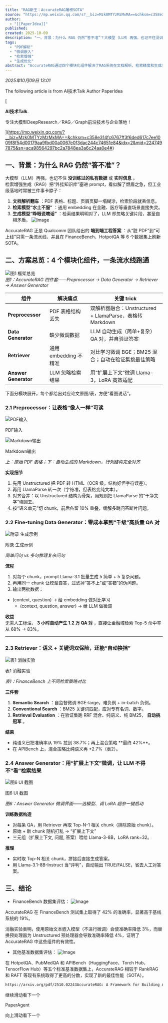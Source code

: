 ```yaml
---
title: "RAG新王：AccurateRAG屠榜SOTA"
source: "https://mp.weixin.qq.com/s?__biz=Mzk0MTYzMzMxMA==&chksm=c358e314fc6767ff3f6ded617c7ee1009f8f54d00179aa9fbd00a0067e0f3dac244c74651e84&idx=2&mid=2247497875&sn=aca98564297bc2a7848ea3a6c24aa0e4#rd"
author:
  - "[[PaperIdea]]"
published:
created: 2025-10-09
description: "一、背景：为什么 RAG 仍然“答不准”？大模型（LLM）再强，也记不住没训练过的私有数据或实时信息。检索增"
tags:
  - "PDF解析"
  - "微调嵌入"
  - "检索增强"
  - "生成优化"
abstract: "AccurateRAG通过四个模块化组件解决了RAG系统在文档解析、检索精度和生成准确性方面的核心问题，在多个基准测试中刷新了SOTA性能。"
---
```

*2025年10月09日 13:01*

The following article is from AI技术Talk Author PaperIdea

[

**AI技术Talk**.

专注大模型DeepResearch／RAG／Graph前沿技术与企业落地！

](https://mp.weixin.qq.com/?__biz=Mzk0MTYzMzMxMA==&chksm=c358e314fc6767ff3f6ded617c7ee1009f8f54d00179aa9fbd00a0067e0f3dac244c74651e84&idx=2&mid=2247497875&sn=aca98564297bc2a7848ea3a6c24aa0e4#)

## 一、背景：为什么 RAG 仍然“答不准”？

大模型（LLM）再强，也记不住 **没训练过的私有数据** 或 **实时信息** 。  
检索增强生成（RAG）把“外挂知识库”塞进 prompt，看似解了燃眉之急，但工业级落地时常被三件事卡脖子：

1. **文档解析翻车** ：PDF 表格、标题、页眉页脚一塌糊涂，检索阶段就丢信息。
2. **检索模型“水土不服”** ：通用 embedding 在金融、医疗等垂直场景直接失灵。
3. **生成模型“睁眼说瞎话”** ：检索结果明明对了，LLM 却忽略关键片段，甚至自相矛盾。
![Image](https://mmbiz.qpic.cn/sz_mmbiz_png/AE74ia62XricHP0PkdFq7CMWgqfXTmdAgzAnc0GrqibliaP2xA6yIlWDFibialAHzw9GUicRvsGDFpGRpXW66XicvOrItA/640?wx_fmt=png&from=appmsg&watermark=1&tp=webp&wxfrom=5&wx_lazy=1#imgIndex=0)

AccurateRAG 正是 Qualcomm 团队给出的 **端到端工程答案** ：从“脏 PDF”到“可上线”只需一条流水线，并且在 FinanceBench、HotpotQA 等 6 个数据集上刷新 SOTA。

## 二、方案总览：4 个模块化组件，一条流水线跑通

![图1 框架总览](https://mmbiz.qpic.cn/sz_mmbiz_png/AE74ia62XricHP0PkdFq7CMWgqfXTmdAgzd8fEmeDrC56unAY4D1e3ibFmBk9SibFJRsJI0AhicF2WiaY3GQL8q3M3mQ/640?wx_fmt=png&from=appmsg&watermark=1&tp=webp&wxfrom=5&wx_lazy=1#imgIndex=1)  
*图1：AccurateRAG 四件套——Preprocessor → Data Generator → Retriever → Answer Generator*

| 组件 | 解决痛点 | 关键 trick |
| --- | --- | --- |
| **Preprocessor** | PDF 表格结构丢失 | 双解析器融合：Unstructured + LlamaParse，表格转 Markdown |
| **Data Generator** | 缺少微调数据 | LLM 自动生成（简单+复杂）QA 对，并自验证答案 |
| **Retriever** | 通用 embedding 不精准 | 对比学习微调 BGE；BM25 混合；自动在验证集挑最佳策略 |
| **Answer Generator** | LLM 忽略检索结果 | 用“扩展上下文”微调 Llama-3，LoRA 高效适配 |

下面分模块展开，每个都给出对应论文原图/表，方便“看图说话”。

### 2.1 Preprocessor：让表格“像人一样”可读

![PDF输入](https://mmbiz.qpic.cn/sz_mmbiz_jpg/AE74ia62XricHP0PkdFq7CMWgqfXTmdAgzUc01DtHRwGjISn6U45HjlH12egKka7gLrWTY7qcibuG7qBibJxnQ4Kkg/640?wx_fmt=jpeg&from=appmsg&watermark=1&tp=webp&wxfrom=5&wx_lazy=1#imgIndex=2)

PDF输入

![Markdown输出](https://mmbiz.qpic.cn/sz_mmbiz_png/AE74ia62XricHP0PkdFq7CMWgqfXTmdAgz4bGh6S9ZJibmfLck1gj6uPr1HMK0ORqJbPicc7lLCKQ02w9Tg9y8YcHQ/640?wx_fmt=png&from=appmsg&watermark=1&tp=webp&wxfrom=5&wx_lazy=1#imgIndex=3)

Markdown输出

*上：原始 PDF 表格；下：自动生成的 Markdown，行列结构完全对齐*

**实现细节**

1. 先用 Unstructured 把 PDF 转 HTML（OCR 级，结构好但字符误差）。
2. 再用 LlamaParse 转一次（字符准，但表格变纯文本）。
3. 对齐合并：以 Unstructured 结构为骨架，用规则把 LlamaParse 的“干净文字”填回去。
4. 按“语义单元”切 chunk，前后各留 10% 重叠，缓解多跳问答断片问题。

### 2.2 Fine-tuning Data Generator：零成本拿到“千级”高质量 QA 对

![附录 生成示例](https://mmbiz.qpic.cn/sz_mmbiz_png/AE74ia62XricHP0PkdFq7CMWgqfXTmdAgzH7chVms5hbGiauL8IYY6vf6UENW2TV7n8bjdXHMibpicia7R3uMkGjHT8w/640?wx_fmt=png&from=appmsg&watermark=1&tp=webp&wxfrom=5&wx_lazy=1#imgIndex=4)

附录 生成示例

*简单问句 vs 多句推理复杂问句*

**流程**

1. 对每个 chunk，prompt Llama-3.1 批量生成 5 简单 + 5 复杂问题。
2. 再用同一 chunk 让模型自答，过滤掉“答不上”或“答错”的伪问题。
3. 输出两批数据：
- (context, question) → 给 embedding 做对比学习
	- (context, question, answer) → 给 LLM 做微调

**收益**  
无需人工标注， **3 小时自动产生 1.2 万 QA 对** ，直接让金融域检索 Top-5 命中率从 68% → 83%。

---

### 2.3 Retriever：语义 + 关键词双保险，还能“自动换挡”

![表1 消融实验](https://mmbiz.qpic.cn/sz_mmbiz_png/AE74ia62XricHP0PkdFq7CMWgqfXTmdAgzhCluIXMiaq2qGBEKxVEwzrRWQBeKJBGziagYmwoXavz3mDF4gibHzAsBw/640?wx_fmt=png&from=appmsg&watermark=1&tp=webp&wxfrom=5&wx_lazy=1#imgIndex=5)

表1 消融实验

*表1：FinanceBench 上不同检索策略对比*

**三件套**

1. **Semantic Search** ：自监督微调 BGE-large，难负例 + in-batch 负例。
2. **Conventional Search** ：BM25 关键词匹配，应对专有名词、数字。
3. **Retrieval Evaluation** ：在验证集跑 RRF 混合、纯语义、纯 BM25， **自动挑冠军** 。

**结果**

- 纯语义已把准确率从 19% 拉到 38.7%；再上混合策略 \*\*最终 42%\*\*。
- 在 APIBench 上，混合策略比纯语义再 +2.7%（表2）。

### 2.4 Answer Generator：用“扩展上下文”微调，让 LLM 不得不“看”检索结果

![图6 UI 截图](https://mp.weixin.qq.com/www.w3.org/2000/svg'%20xmlns:xlink='http://www.w3.org/1999/xlink'%3E%3Ctitle%3E%3C/title%3E%3Cg%20stroke='none'%20stroke-width='1'%20fill='none'%20fill-rule='evenodd'%20fill-opacity='0'%3E%3Cg%20transform='translate(-249.000000,%20-126.000000)'%20fill='%23FFFFFF'%3E%3Crect%20x='249'%20y='126'%20width='1'%20height='1'%3E%3C/rect%3E%3C/g%3E%3C/g%3E%3C/svg%3E)

图6 UI 截图

*图6：Answer Generator 微调界面——选模型、调 LoRA 超参一键启动*

**训练数据构造**

- 对每条 QA，用 Retriever 再取 Top-N-1 相关 chunk（排除原始 chunk）。
- 原始 + 新 chunk 随机打乱 → “扩展上下文”
- 三元组（扩展上下文, 问题, 答案）喂给 Llama-3-8B，LoRA rank=32。

**推理**

- 实时取 Top-N 相关 chunk，拼接后直接生成答案。
- 用 Llama-3.1-8B-Instruct 当“评判”，自动输出 TRUE/FALSE，省去人工对答案。

## 三、结论

- FinanceBench 数据集评估：
![Image](https://mp.weixin.qq.com/www.w3.org/2000/svg'%20xmlns:xlink='http://www.w3.org/1999/xlink'%3E%3Ctitle%3E%3C/title%3E%3Cg%20stroke='none'%20stroke-width='1'%20fill='none'%20fill-rule='evenodd'%20fill-opacity='0'%3E%3Cg%20transform='translate(-249.000000,%20-126.000000)'%20fill='%23FFFFFF'%3E%3Crect%20x='249'%20y='126'%20width='1'%20height='1'%3E%3C/rect%3E%3C/g%3E%3C/g%3E%3C/svg%3E)

AccurateRAG 在 FinanceBench 测试集上取得了 42% 的准确率，显著高于基线系统的 19%。

消融实验表明，使用原始文本嵌入模型（不进行微调）会使准确率降低 3%，而替换预处理器为 Unstructured 预处理器会导致准确率降低 4%，证明了 AccurateRAG 中这些组件的有效性。

- 其他基准数据集评估：
![Image](https://mp.weixin.qq.com/www.w3.org/2000/svg'%20xmlns:xlink='http://www.w3.org/1999/xlink'%3E%3Ctitle%3E%3C/title%3E%3Cg%20stroke='none'%20stroke-width='1'%20fill='none'%20fill-rule='evenodd'%20fill-opacity='0'%3E%3Cg%20transform='translate(-249.000000,%20-126.000000)'%20fill='%23FFFFFF'%3E%3Crect%20x='249'%20y='126'%20width='1'%20height='1'%3E%3C/rect%3E%3C/g%3E%3C/g%3E%3C/svg%3E)

在 HotpotQA、PubMedQA 和 APIBench（HuggingFace、Torch Hub、TensorFlow Hub）等五个标准基准数据集上，AccurateRAG 相较于 RankRAG 和 RAFT 等现有系统取得了更高的分数，实现了新的最佳性能（SOTA）。

```apache
https://arxiv.org/pdf/2510.02243AccurateRAG: A Framework for Building Accurate Retrieval-Augmented Question-Answering Applications
```

继续滑动看下一个

PaperAgent

向上滑动看下一个